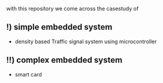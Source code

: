 with this repository we come across the casestudy of 
## !) simple embedded system 
* density based Traffic signal system using microcontroller
## !!) complex embedded system
 *  smart card
